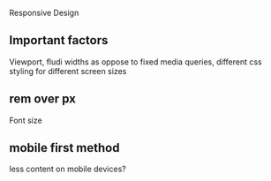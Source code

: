 Responsive Design

## Important factors
Viewport, fludi widths as oppose to fixed
media queries, different css styling for different screen sizes

## rem over px
Font size



## mobile first method  
less content on mobile devices? 




